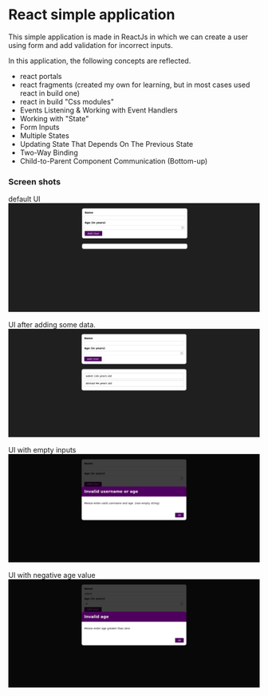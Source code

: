 #  React simple application


This simple application is made in ReactJs in which we can create a user using form and add validation for incorrect inputs.

In this application, the following concepts are reflected.

- react portals
- react fragments (created my own for learning, but in most cases used react in build one)
- react in build "Css modules"
- Events Listening & Working with Event Handlers
- Working with "State"
- Form Inputs
- Multiple States
- Updating State That Depends On The Previous State
- Two-Way Binding
- Child-to-Parent Component Communication (Bottom-up)

### Screen shots

default UI
![Screen shot 1](screenshots/1.png "Screen shot 1")

UI after adding some data.
![Screen shot with empty input](screenshots/2.png "Screen shot with empty input")

UI with empty inputs
![Screen shot with empty input](screenshots/4.png "Screen shot with empty input")


UI with negative age value
![Screen shot with empty input](screenshots/5.png "Screen shot with empty input")
